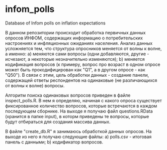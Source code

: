 # infom_polls
Database of Infom polls on inflation expectations

В данном репозитории происходит обработка первичных данных опросов ИНФОМ, содержащих информацию о потребительских настроениях и инфляционных ожиданиях населения.
Анализ данных усложняется тем, что структура опросников меняется от волны к волне, а именно:
a) меняются сами вопросы (одни добавляются, другие - исчезают, а некоторые незначительно изменяются); 
b) меняется кодификация вопросов (к примеру, вопрос про возраст в одном опросе может быть прокодифицирован как "Q1", а в другом опросе - как "Q50"). 
В связи с этим, цель обработки данных - создание панели, содержащей ответы респондентов на одинаковые (не различающихся от волны к волне) вопросы.

Алгоритм поиска одинаковых вопросов приведен в файле inspect_polls.R.
В нем я определяю, начиная с какого опроса существует фиксированное количество вопросов, которые встречаются в каждом последующем сборнике.
На выходе я получаю файл questions.RData (хранится в папке input), в которм приведены те вопросы, которые будут отбираться для создания массива данных.

В файле "create_db.R" я занимаюсь обработкой данных опросов. На выходе из него я получаю следующие файлы:
a) polls.csv - итоговая панель с данными; 
b) кодификатор вопросов.
